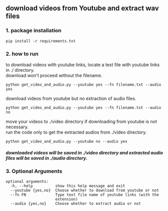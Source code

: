 download videos from Youtube and extract wav files
------
### 1. package installation
```
pip install -r requirements.txt 
```
### 2. how to run

to download videos with youtube links, locate a text file with youtube links in ./ directory. </br>
download won't proceed without the filename. 
```
python get_video_and_audio.py --youtube yes --fn filename.txt --audio yes
```

download videos from youtube but no extraction of audio files. </br>
```
python get_video_and_audio.py --youtube yes --fn filename.txt --audio no
```

move your videos to ./video directory if downloading from youtube is not necessary. </br>
run the code  only to get the extracted audios from ./video directory.
```
python get_video_and_audio.py --youtube no --audio yes
```

##### downloaded videos will be saved in ./video directory and extracted audio files will be saved in ./audio directory.
### 3. Optional Arguments
```
optional arguments:
  -h, --help          show this help message and exit
  --youtube {yes,no}  Choose whether to download from youtube or not
  --fn FN             Type text file name of youtube links (with the
                      extension)
  --audio {yes,no}    Choose whether to extract audio or not

```
